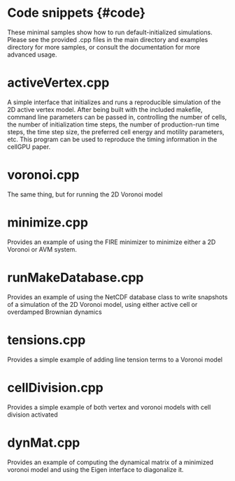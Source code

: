 # Code snippets {#code}

These minimal samples show how to run default-initialized simulations. Please see the provided .cpp
files in the main directory and examples directory for more samples, or consult the documentation for more advanced usage.

# activeVertex.cpp

A simple interface that initializes and runs a reproducible simulation of the 2D active vertex model.
After being built with the included makefile, command line parameters can be passed in, controlling the
number of cells, the number of initialization time steps, the number of production-run time steps, the
time step size, the preferred cell energy and motility parameters, etc. This program can be used to
reproduce the timing information in the cellGPU paper.

# voronoi.cpp

The same thing, but for running the 2D Voronoi model

# minimize.cpp

Provides an example of using the FIRE minimizer to minimize either a 2D Voronoi or AVM system.

# runMakeDatabase.cpp

Provides an example of using the NetCDF database class to write snapshots of a simulation of the 2D
Voronoi model, using either active cell or overdamped Brownian dynamics

# tensions.cpp

Provides a simple example of adding line tension terms to a Voronoi model

# cellDivision.cpp

Provides a simple example of both vertex and voronoi models with cell division activated

# dynMat.cpp

Provides an example of computing the dynamical matrix of a minimized voronoi model and using the
Eigen interface to diagonalize it.

